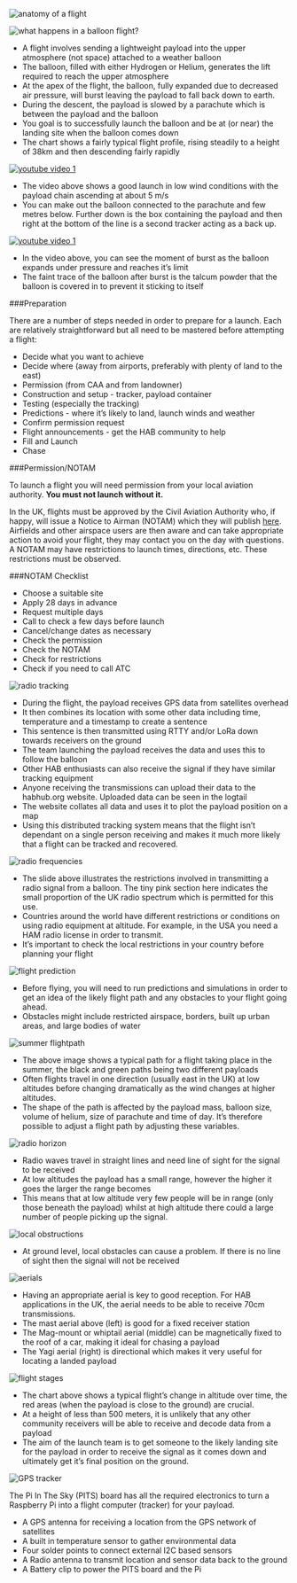 ![anatomy of a flight](1/anatomyofaflight.JPG)

![what happens in a balloon flight?](1/whathappens.JPG)

- A flight involves sending a lightweight payload into the upper atmosphere (not space) attached to a weather balloon
- The balloon, filled with either Hydrogen or Helium, generates the lift required to reach the upper atmosphere
- At the apex of the flight, the balloon, fully expanded due to decreased air pressure, will burst leaving the payload to fall back down to earth.
- During the descent, the payload is slowed by a parachute which is between the payload and the balloon
- You goal is to successfully launch the balloon and be at (or near) the landing site when the balloon comes down
- The chart shows a fairly typical flight profile, rising steadily to a height of 38km and then descending fairly rapidly

[![youtube video 1](1/youtubevideo1.JPG)](https://www.youtube.com/watch?v=_CPRcW4IwS0)

- The video above shows a good launch in low wind conditions with the payload chain ascending at about 5 m/s
- You can make out the balloon connected to the parachute and few metres below. Further down is the box containing the payload and then right at the bottom of the line is a second tracker acting as a back up.

[![youtube video 1](1/youtubevideo2.JPG)](https://www.youtube.com/watch?v=PfD309zhKi0)

- In the video above, you can see the moment of burst as the balloon expands under pressure and reaches it’s limit
- The faint trace of the balloon after burst is the talcum powder that the balloon is covered in to prevent it sticking to itself

###Preparation

There are a number of steps needed in order to prepare for a launch. Each are relatively straightforward but all need to be mastered before attempting a flight:

- Decide what you want to achieve
- Decide where (away from airports, preferably with plenty of land to the east)
- Permission (from CAA and from landowner)
- Construction and setup - tracker, payload container
- Testing (especially the tracking)
- Predictions - where it’s likely to land, launch winds and weather
- Confirm permission request
- Flight announcements - get the HAB community to help
- Fill and Launch
- Chase

###Permission/NOTAM

To launch a flight you will need permission from your local aviation authority. **You must not launch without it.**

In the UK, flights must be approved by the Civil Aviation Authority who, if happy, will issue a Notice to Airman (NOTAM) which they will publish [here](http://notaminfo.com). Airfields and other airspace users are then aware and can take appropriate action to avoid your flight, they may contact you on the day with questions. A NOTAM may have restrictions to launch times, directions, etc. These
restrictions must be observed.

###NOTAM Checklist

- Choose a suitable site
- Apply 28 days in advance
- Request multiple days
- Call to check a few days before launch
- Cancel/change dates as necessary
- Check the permission
- Check the NOTAM
- Check for restrictions
- Check if you need to call ATC

![radio tracking](1/radiotracking.JPG)

- During the flight, the payload receives GPS data from satellites overhead
- It then combines its location with some other data including time, temperature and a timestamp to create a sentence
- This sentence is then transmitted using RTTY and/or LoRa down towards receivers on the ground
- The team launching the payload receives the data and uses this to follow the balloon
- Other HAB enthusiasts can also receive the signal if they have similar tracking equipment
- Anyone receiving the transmissions can upload their data to the habhub.org website. Uploaded data can be seen in the logtail
- The website collates all data and uses it to plot the payload position on a map
- Using this distributed tracking system means that the flight isn’t dependant on a single person receiving and makes it much more likely that a flight can be tracked and recovered.

![radio frequencies](1/radiofrequencies.JPG)

- The slide above illustrates the restrictions involved in transmitting a radio signal from a balloon. The tiny pink section here indicates the small proportion of the UK radio spectrum which is permitted for this use.
- Countries around the world have different restrictions or conditions on using radio equipment at altitude. For example, in the USA you need a HAM radio license in order to transmit.
- It’s important to check the local restrictions in your country before planning your flight

![flight prediction](1/flightprediction.JPG)

- Before flying, you will need to run predictions and simulations in order to get an idea of the likely flight path and any obstacles to your flight going ahead.
- Obstacles might include restricted airspace, borders, built up urban areas, and large bodies of water

![summer flightpath](1/flightsummerpath.JPG)

- The above image shows a typical path for a flight taking place in the summer, the black and green paths being two different payloads
- Often flights travel in one direction (usually east in the UK) at low altitudes before changing dramatically as the wind changes at higher altitudes.
- The shape of the path is affected by the payload mass, balloon size, volume of helium, size of parachute and time of day. It’s therefore possible to adjust a flight path by adjusting these variables.

![radio horizon](1/radiohorizon.JPG)

- Radio waves travel in straight lines and need line of sight for the signal to be received
- At low altitudes the payload has a small range, however the higher it goes the larger the range becomes
- This means that at low altitude very few people will be in range (only those beneath the payload) whilst at high altitude there could a large number of people picking up the signal.

![local obstructions](1/localobstructions.JPG)

- At ground level, local obstacles can cause a problem. If there is no line of sight then the signal will not be received

![aerials](1/aerials.JPG)

- Having an appropriate aerial is key to good reception. For HAB applications in the UK, the aerial needs to be able to receive 70cm transmissions.
- The mast aerial above (left) is good for a fixed receiver station
- The Mag-mount or whiptail aerial (middle) can be magnetically fixed to the roof of a car, making it ideal for chasing a payload
- The Yagi aerial (right) is directional which makes it very useful for locating a landed payload

![flight stages](1/flightstages.JPG)

- The chart above shows a typical flight’s change in altitude over time, the red areas (when the payload is close to the ground) are crucial.
- At a height of less than 500 meters, it is unlikely that any other community receivers will be able to receive and decode data from a payload
- The aim of the launch team is to get someone to the likely landing site for the payload in order to receive the signal as it comes down and ultimately get it’s final position on the ground.

![GPS tracker](1/gpstracker.JPG)

The Pi In The Sky (PITS) board has all the required electronics to turn a Raspberry Pi into a flight computer (tracker) for your payload.

- A GPS antenna for receiving a location from the GPS network of satellites
- A built in temperature sensor to gather environmental data
- Four solder points to connect external I2C based sensors
- A Radio antenna to transmit location and sensor data back to the ground
- A Battery clip to power the PITS board and the Pi
